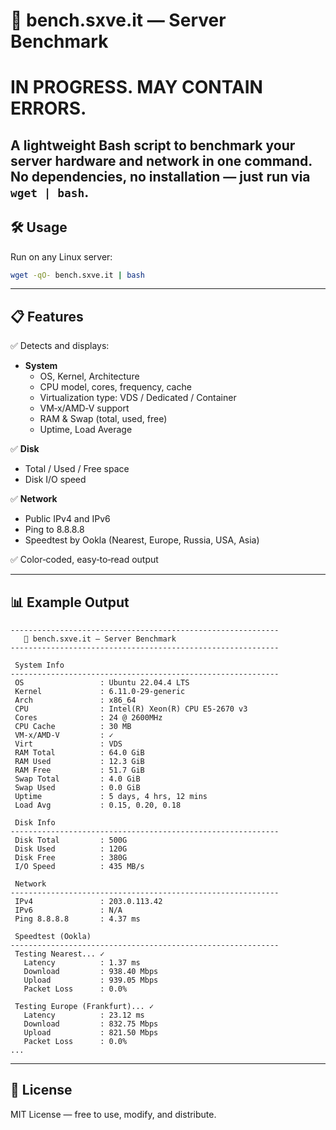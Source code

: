 # 🚀 bench.sxve.it — Server Benchmark

# IN PROGRESS. MAY CONTAIN ERRORS.

A lightweight Bash script to benchmark your server hardware and network in one command.  
No dependencies, no installation — just run via `wget | bash`.
---
## 🛠️ Usage

Run on any Linux server:

```bash
wget -qO- bench.sxve.it | bash
```
---

## 📋 Features

✅ Detects and displays:  
- **System**
  - OS, Kernel, Architecture
  - CPU model, cores, frequency, cache
  - Virtualization type: VDS / Dedicated / Container
  - VM‑x/AMD‑V support
  - RAM & Swap (total, used, free)  
  - Uptime, Load Average

✅ **Disk**
  - Total / Used / Free space
  - Disk I/O speed

✅ **Network**
  - Public IPv4 and IPv6
  - Ping to 8.8.8.8
  - Speedtest by Ookla (Nearest, Europe, Russia, USA, Asia)

✅ Color‑coded, easy‑to‑read output


---

## 📊 Example Output

```
------------------------------------------------------------
   🚀 bench.sxve.it — Server Benchmark
------------------------------------------------------------

 System Info 
------------------------------------------------------------
 OS                 : Ubuntu 22.04.4 LTS
 Kernel             : 6.11.0-29-generic
 Arch               : x86_64
 CPU                : Intel(R) Xeon(R) CPU E5-2670 v3
 Cores              : 24 @ 2600MHz
 CPU Cache          : 30 MB
 VM-x/AMD-V         : ✓
 Virt               : VDS
 RAM Total          : 64.0 GiB
 RAM Used           : 12.3 GiB
 RAM Free           : 51.7 GiB
 Swap Total         : 4.0 GiB
 Swap Used          : 0.0 GiB
 Uptime             : 5 days, 4 hrs, 12 mins
 Load Avg           : 0.15, 0.20, 0.18

 Disk Info 
------------------------------------------------------------
 Disk Total         : 500G
 Disk Used          : 120G
 Disk Free          : 380G
 I/O Speed          : 435 MB/s

 Network 
------------------------------------------------------------
 IPv4               : 203.0.113.42
 IPv6               : N/A
 Ping 8.8.8.8       : 4.37 ms

 Speedtest (Ookla) 
------------------------------------------------------------
 Testing Nearest... ✓
   Latency          : 1.37 ms
   Download         : 938.40 Mbps
   Upload           : 939.05 Mbps
   Packet Loss      : 0.0%

 Testing Europe (Frankfurt)... ✓
   Latency          : 23.12 ms
   Download         : 832.75 Mbps
   Upload           : 821.50 Mbps
   Packet Loss      : 0.0%
...
```

---

## 📄 License

MIT License — free to use, modify, and distribute.
